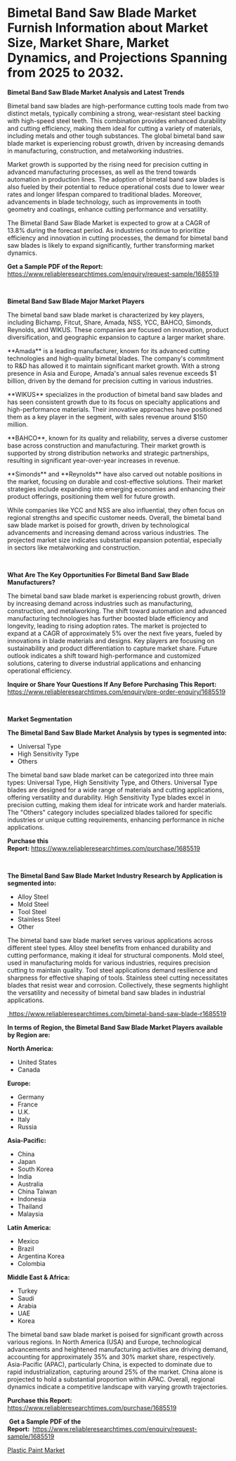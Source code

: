 <p><h1>Bimetal Band Saw Blade Market Furnish Information about Market Size, Market Share, Market Dynamics, and Projections Spanning from 2025 to 2032.</h1></p><p><strong>Bimetal Band Saw Blade Market Analysis and Latest Trends</strong></p>
<p><p>Bimetal band saw blades are high-performance cutting tools made from two distinct metals, typically combining a strong, wear-resistant steel backing with high-speed steel teeth. This combination provides enhanced durability and cutting efficiency, making them ideal for cutting a variety of materials, including metals and other tough substances. The global bimetal band saw blade market is experiencing robust growth, driven by increasing demands in manufacturing, construction, and metalworking industries.</p><p>Market growth is supported by the rising need for precision cutting in advanced manufacturing processes, as well as the trend towards automation in production lines. The adoption of bimetal band saw blades is also fueled by their potential to reduce operational costs due to lower wear rates and longer lifespan compared to traditional blades. Moreover, advancements in blade technology, such as improvements in tooth geometry and coatings, enhance cutting performance and versatility.</p><p>The Bimetal Band Saw Blade Market is expected to grow at a CAGR of 13.8% during the forecast period. As industries continue to prioritize efficiency and innovation in cutting processes, the demand for bimetal band saw blades is likely to expand significantly, further transforming market dynamics.</p></p>
<p><strong>Get a Sample PDF of the Report:&nbsp;</strong> <a href="https://www.reliableresearchtimes.com/enquiry/request-sample/1685519?utm_campaign=3565&utm_medium=2&utm_source=Github&utm_content=ia&utm_term=31032025&utm_id=bimetal-band-saw-blade">https://www.reliableresearchtimes.com/enquiry/request-sample/1685519</a></p>
<p>&nbsp;</p>
<p><strong>Bimetal Band Saw Blade Major Market Players</strong></p>
<p><p>The bimetal band saw blade market is characterized by key players, including Bichamp, Fitcut, Share, Amada, NSS, YCC, BAHCO, Simonds, Reynolds, and WIKUS. These companies are focused on innovation, product diversification, and geographic expansion to capture a larger market share.</p><p>**Amada** is a leading manufacturer, known for its advanced cutting technologies and high-quality bimetal blades. The company's commitment to R&D has allowed it to maintain significant market growth. With a strong presence in Asia and Europe, Amada's annual sales revenue exceeds $1 billion, driven by the demand for precision cutting in various industries.</p><p>**WIKUS** specializes in the production of bimetal band saw blades and has seen consistent growth due to its focus on specialty applications and high-performance materials. Their innovative approaches have positioned them as a key player in the segment, with sales revenue around $150 million.</p><p>**BAHCO**, known for its quality and reliability, serves a diverse customer base across construction and manufacturing. Their market growth is supported by strong distribution networks and strategic partnerships, resulting in significant year-over-year increases in revenue.</p><p>**Simonds** and **Reynolds** have also carved out notable positions in the market, focusing on durable and cost-effective solutions. Their market strategies include expanding into emerging economies and enhancing their product offerings, positioning them well for future growth.</p><p>While companies like YCC and NSS are also influential, they often focus on regional strengths and specific customer needs. Overall, the bimetal band saw blade market is poised for growth, driven by technological advancements and increasing demand across various industries. The projected market size indicates substantial expansion potential, especially in sectors like metalworking and construction.</p></p>
<p>&nbsp;</p>
<p><strong>What Are The Key Opportunities For Bimetal Band Saw Blade Manufacturers?</strong></p>
<p><p>The bimetal band saw blade market is experiencing robust growth, driven by increasing demand across industries such as manufacturing, construction, and metalworking. The shift toward automation and advanced manufacturing technologies has further boosted blade efficiency and longevity, leading to rising adoption rates. The market is projected to expand at a CAGR of approximately 5% over the next five years, fueled by innovations in blade materials and designs. Key players are focusing on sustainability and product differentiation to capture market share. Future outlook indicates a shift toward high-performance and customized solutions, catering to diverse industrial applications and enhancing operational efficiency.</p></p>
<p><strong>Inquire or Share Your Questions If Any Before Purchasing This Report:</strong> <a href="https://www.reliableresearchtimes.com/enquiry/pre-order-enquiry/1685519?utm_campaign=3565&utm_medium=2&utm_source=Github&utm_content=ia&utm_term=31032025&utm_id=bimetal-band-saw-blade">https://www.reliableresearchtimes.com/enquiry/pre-order-enquiry/1685519</a></p>
<p>&nbsp;</p>
<p><strong>Market Segmentation</strong></p>
<p><strong>The Bimetal Band Saw Blade Market Analysis by types is segmented into:</strong></p>
<p><ul><li>Universal Type</li><li>High Sensitivity Type</li><li>Others</li></ul></p>
<p><p>The bimetal band saw blade market can be categorized into three main types: Universal Type, High Sensitivity Type, and Others. Universal Type blades are designed for a wide range of materials and cutting applications, offering versatility and durability. High Sensitivity Type blades excel in precision cutting, making them ideal for intricate work and harder materials. The "Others" category includes specialized blades tailored for specific industries or unique cutting requirements, enhancing performance in niche applications.</p></p>
<p><strong>Purchase this Report:&nbsp;</strong><a href="https://www.reliableresearchtimes.com/purchase/1685519?utm_campaign=3565&utm_medium=2&utm_source=Github&utm_content=ia&utm_term=31032025&utm_id=bimetal-band-saw-blade">https://www.reliableresearchtimes.com/purchase/1685519</a></p>
<p>&nbsp;</p>
<p><strong>The Bimetal Band Saw Blade Market Industry Research by Application is segmented into:</strong></p>
<p><ul><li>Alloy Steel</li><li>Mold Steel</li><li>Tool Steel</li><li>Stainless Steel</li><li>Other</li></ul></p>
<p><p>The bimetal band saw blade market serves various applications across different steel types. Alloy steel benefits from enhanced durability and cutting performance, making it ideal for structural components. Mold steel, used in manufacturing molds for various industries, requires precision cutting to maintain quality. Tool steel applications demand resilience and sharpness for effective shaping of tools. Stainless steel cutting necessitates blades that resist wear and corrosion. Collectively, these segments highlight the versatility and necessity of bimetal band saw blades in industrial applications.</p></p>
<p><a href="https://www.reliableresearchtimes.com/bimetal-band-saw-blade-r1685519?utm_campaign=3565&utm_medium=2&utm_source=Github&utm_content=ia&utm_term=31032025&utm_id=bimetal-band-saw-blade">&nbsp;https://www.reliableresearchtimes.com/bimetal-band-saw-blade-r1685519</a></p>
<p><strong>In terms of Region, the Bimetal Band Saw Blade Market Players available by Region are:</strong></p>
<p>
    <p> <strong> North America: </strong>
        <ul>
            <li>United States</li>
            <li>Canada</li>
        </ul>
        </p> 
    <p> <strong> Europe: </strong>
        <ul>
            <li>Germany</li>
            <li>France</li>
            <li>U.K.</li>
            <li>Italy</li>
            <li>Russia</li>
        </ul>
        </p> 
    <p> <strong> Asia-Pacific: </strong>
        <ul>
            <li>China</li>
            <li>Japan</li>
            <li>South Korea</li>
            <li>India</li>
            <li>Australia</li>
            <li>China Taiwan</li>
            <li>Indonesia</li>
            <li>Thailand</li>
            <li>Malaysia</li>
        </ul>
        </p> 
    <p> <strong> Latin America: </strong>
        <ul>
            <li>Mexico</li>
            <li>Brazil</li>
            <li>Argentina Korea</li>
            <li>Colombia</li>
        </ul>
        </p> 
    <p> <strong> Middle East & Africa: </strong>
        <ul>
            <li>Turkey</li>
            <li>Saudi</li>
            <li>Arabia</li>
            <li>UAE</li>
            <li>Korea</li>
        </ul>
    </p>
    </p>
<p><p>The bimetal band saw blade market is poised for significant growth across various regions. In North America (USA) and Europe, technological advancements and heightened manufacturing activities are driving demand, accounting for approximately 35% and 30% market share, respectively. Asia-Pacific (APAC), particularly China, is expected to dominate due to rapid industrialization, capturing around 25% of the market. China alone is projected to hold a substantial proportion within APAC. Overall, regional dynamics indicate a competitive landscape with varying growth trajectories.</p></p>
<p><strong>Purchase this Report: </strong><a href="https://www.reliableresearchtimes.com/purchase/1685519?utm_campaign=3565&utm_medium=2&utm_source=Github&utm_content=ia&utm_term=31032025&utm_id=bimetal-band-saw-blade">https://www.reliableresearchtimes.com/purchase/1685519</a></p>
<p>&nbsp;<strong>Get a Sample PDF of the Report:&nbsp;&nbsp;</strong><a href="https://www.reliableresearchtimes.com/enquiry/request-sample/1685519?utm_campaign=3565&utm_medium=2&utm_source=Github&utm_content=ia&utm_term=31032025&utm_id=bimetal-band-saw-blade">https://www.reliableresearchtimes.com/enquiry/request-sample/1685519</a></p>
<p><strong></strong></p>
<p><p><a href="https://github.com/bufkamaiahi7/Market-Research-Report-List-1/blob/main/plastic-paint-market.md?utm_campaign=3565&utm_medium=2&utm_source=Github&utm_content=ia&utm_term=31032025&utm_id=bimetal-band-saw-blade">Plastic Paint Market</a></p></p>